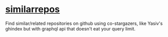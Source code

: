 # [similarrepos](https://similarrepos.com)

Find similar/related repositories on github using co-stargazers, like Yasiv's ghindex but with graphql api that doesn't eat your query limit.
